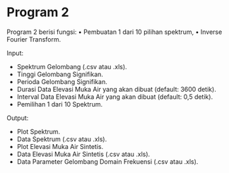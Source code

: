 # Program 2

Program 2 berisi fungsi:
•	Pembuatan 1 dari 10 pilihan spektrum,
•	Inverse Fourier Transform.

Input:
*	Spektrum Gelombang (.csv atau .xls).
*	Tinggi Gelombang Signifikan.
*	Perioda Gelombang Signifikan.
*	Durasi Data Elevasi Muka Air yang akan dibuat (default: 3600 detik).
*	Interval Data Elevasi Muka Air yang akan dibuat (default: 0,5 detik).
*	Pemilihan 1 dari 10 Spektrum.

Output:
*	Plot Spektrum.
*	Data Spektrum (.csv atau .xls).
*	Plot Elevasi Muka Air Sintetis.
*	Data Elevasi Muka Air Sintetis (.csv atau .xls).
*	Data Parameter Gelombang Domain Frekuensi (.csv atau .xls).
